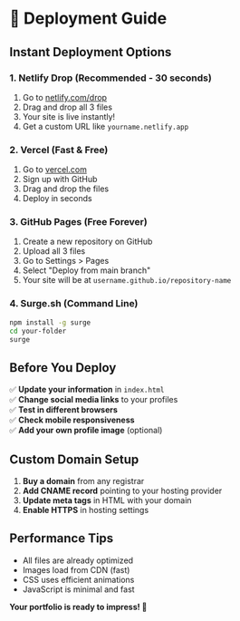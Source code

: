 # 🚀 Deployment Guide

## Instant Deployment Options

### 1. **Netlify Drop** (Recommended - 30 seconds)
1. Go to [netlify.com/drop](https://app.netlify.com/drop)
2. Drag and drop all 3 files
3. Your site is live instantly!
4. Get a custom URL like `yourname.netlify.app`

### 2. **Vercel** (Fast & Free)
1. Go to [vercel.com](https://vercel.com)
2. Sign up with GitHub
3. Drag and drop the files
4. Deploy in seconds

### 3. **GitHub Pages** (Free Forever)
1. Create a new repository on GitHub
2. Upload all 3 files
3. Go to Settings > Pages
4. Select "Deploy from main branch"
5. Your site will be at `username.github.io/repository-name`

### 4. **Surge.sh** (Command Line)
```bash
npm install -g surge
cd your-folder
surge
```

## Before You Deploy

✅ **Update your information** in `index.html`  
✅ **Change social media links** to your profiles  
✅ **Test in different browsers**  
✅ **Check mobile responsiveness**  
✅ **Add your own profile image** (optional)

## Custom Domain Setup

1. **Buy a domain** from any registrar
2. **Add CNAME record** pointing to your hosting provider
3. **Update meta tags** in HTML with your domain
4. **Enable HTTPS** in hosting settings

## Performance Tips

- All files are already optimized
- Images load from CDN (fast)
- CSS uses efficient animations
- JavaScript is minimal and fast

**Your portfolio is ready to impress! 🎉**
